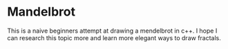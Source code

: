 # Mandelbrot
This is a naive beginners attempt at drawing a mendelbrot in c++. I hope I can research this topic more and learn more
elegant ways to draw fractals.
